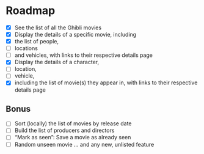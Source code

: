 # Roadmap

- [x] See the list of all the Ghibli movies
- [x] Display the details of a specific movie, including
- [x] the list of people,
- [ ] locations
- [ ] and vehicles, with links to their respective details page
- [x] Display the details of a character,
- [ ] location,
- [ ] vehicle,
- [x] including the list of movie(s) they appear in, with links to their respective details page

## Bonus

- [ ] Sort (locally) the list of movies by release date
- [ ] Build the list of producers and directors
- [ ] “Mark as seen”: Save a movie as already seen
- [ ] Random unseen movie
... and any new, unlisted feature
